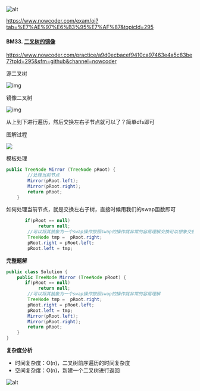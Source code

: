 ![alt](https://uploadfiles.nowcoder.com/bm/top101-head.jpg)

https://www.nowcoder.com/exam/oj?tab=%E7%AE%97%E6%B3%95%E7%AF%87&topicId=295

#### BM33. [二叉树的镜像](https://www.nowcoder.com/practice/a9d0ecbacef9410ca97463e4a5c83be7?tpId=295&sfm=github&channel=nowcoder)

https://www.nowcoder.com/practice/a9d0ecbacef9410ca97463e4a5c83be7?tpId=295&sfm=github&channel=nowcoder

源二叉树

![img](https://uploadfiles.nowcoder.com/images/20210922/382300087_1632302001586/420B82546CFC9760B45DD65BA9244888)

镜像二叉树

![img](https://uploadfiles.nowcoder.com/images/20210922/382300087_1632302036250/AD8C4CC119B15070FA1DBAA1EBE8FC2A)

从上到下进行遍历，然后交换左右子节点就可以了？简单dfs即可

图解过程

![](https://uploadfiles.nowcoder.com/files/20220215/588579017_1644906911962/二叉树的镜像.png)

模板处理

```java
public TreeNode Mirror (TreeNode pRoot) {
        //处理当前节点
        Mirror(pRoot.left);
        Mirror(pRoot.right);
        return pRoot;
    }
```

如何处理当前节点，就是交换左右子树，直接时候用我们的swap函数即可

```java
       if(pRoot == null)
            return null;
        //可以将其抽象为一个swap操作按照swap的操作就非常的容易理解交换可以想象交换数组的连个树
        TreeNode tmp =  pRoot.right;
        pRoot.right = pRoot.left;
        pRoot.left = tmp;
```

**完整题解**

```java
public class Solution {
    public TreeNode Mirror (TreeNode pRoot) {
       if(pRoot == null)
            return null;
        //可以将其抽象为一个swap操作按照swap的操作就非常的容易理解
        TreeNode tmp =  pRoot.right;
        pRoot.right = pRoot.left;
        pRoot.left = tmp;
        Mirror(pRoot.left);
        Mirror(pRoot.right);
        return pRoot;
    }
}
```


**复杂度分析**
- 时间复杂度：O(n)，二叉树前序遍历的时间复杂度
- 空间复杂度：O(n)，新建一个二叉树进行返回

![alt](https://uploadfiles.nowcoder.com/bm/top101-tail.jpg)